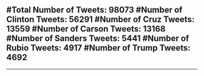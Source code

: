 #Total Number of Tweets: 98073 
#Number of Clinton Tweets: 56291
#Number of Cruz Tweets: 13559
#Number of Carson Tweets: 13168
#Number of Sanders Tweets: 5441
#Number of Rubio Tweets: 4917
#Number of Trump Tweets: 4692
---
---
